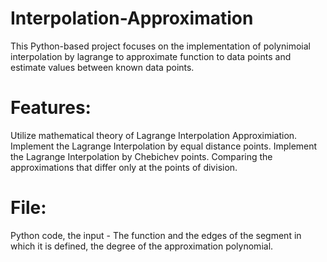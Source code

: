 # Interpolation-Approximation
This Python-based project focuses on the implementation of polynimoial interpolation by lagrange to approximate function to data points and estimate values between known data points.

# Features:
Utilize mathematical theory of Lagrange Interpolation Approximiation.
Implement the  Lagrange Interpolation by equal distance points.
Implement the  Lagrange Interpolation by Chebichev points.
Comparing the approximations that differ only at the points of division.

# File:
Python code, the input - The function and the edges of the segment in which it is defined, the degree of the approximation polynomial.
